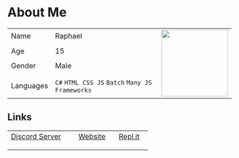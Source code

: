# About Me
<table>
  <tr>
    <td>Name</td>
    <td>Raphael</td>
    <td rowspan="4"><img src="https://i.pinimg.com/originals/57/e2/09/57e209296e586933febadf06e271a3d3.gif" width="150" height="150"></td>
  </tr>
  <tr>
    <td>Age</td>
    <td>15</td>
  </tr>
  <tr>
    <td>Gender</td>
    <td>Male</td>
  </tr>
  <tr>
    <td>Languages</td>
    <td><code>C#</code> <code>HTML CSS JS</code> <code>Batch</code> <code>Many JS Frameworks</code></td>
  </tr>
</table>

## Links
<table>
  <tr>
    <td><a href="https://dsc.gg/polar69">Discord Server</a></td>
    <td><a href="https://polar-69.github.io">Website</a></td>
    <td><a href="https://replit.com/@Polar-69">Repl.it</a></td>
  </tr>
  <tr>
    <td colspan="3"><img src="https://i.imgur.com/4M7IWwP.gif" width="300" height="10"></td>
  </tr>
</table>
